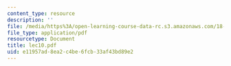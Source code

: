 ```yaml
---
content_type: resource
description: ''
file: /media/https%3A/open-learning-course-data-rc.s3.amazonaws.com/18-366-random-walks-and-diffusion-fall-2006/e11957ad8ea2c4be6fcb33af43bd89e2_lec10.pdf
file_type: application/pdf
resourcetype: Document
title: lec10.pdf
uid: e11957ad-8ea2-c4be-6fcb-33af43bd89e2
---
```

